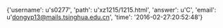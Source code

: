 {'username': u's0277', 'path': u'xz1215/1215.html', 'answer': u'C', 'email': u'dongyp13@mails.tsinghua.edu.cn', 'time': '2016-02-27:20:52:48'}